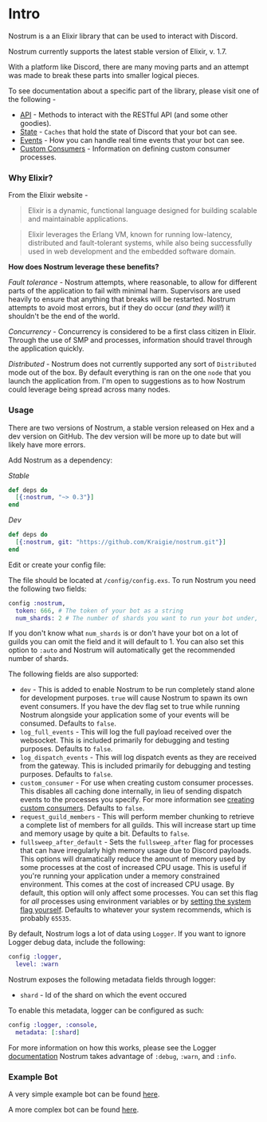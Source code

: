 # Intro
Nostrum is a an Elixir library that can be used to interact with Discord.

Nostrum currently supports the latest stable version of Elixir, v. 1.7.

With a platform like Discord, there are many moving parts and an attempt was made
to break these parts into smaller logical pieces.

To see documentation about a specific part of the library, please visit one of
the following -

 * [API](api.html) - Methods to interact with the RESTful API (and some other goodies).
 * [State](state.html) - `Caches` that hold the state of Discord that your bot can see.
 * [Events](events.html) - How you can handle real time events that your bot can see.
 * [Custom Consumers](consumers.html) - Information on defining custom consumer processes.

### Why Elixir?
From the Elixir website -
> Elixir is a dynamic, functional language designed for building scalable and
maintainable applications.

> Elixir leverages the Erlang VM, known for running low-latency, distributed and
fault-tolerant systems, while also being successfully used in web development
and the embedded software domain.

**How does Nostrum leverage these benefits?**

*Fault tolerance* - Nostrum attempts, where reasonable, to allow for different
parts of the application to fail with minimal harm. Supervisors are used heavily
to ensure that anything that breaks will be restarted. Nostrum attempts to avoid
most errors, but if they do occur (*and they will!*) it shouldn't be the end of
the world.

*Concurrency* - Concurrency is considered to be a first class citizen in Elixir.
Through the use of SMP and processes, information should travel through the
application quickly.

*Distributed* - Nostrum does not currently supported any sort of `Distributed`
mode out of the box. By default everything is ran on the one `node` that you
launch the application from. I'm open to suggestions as to how Nostrum could
leverage being spread across many nodes.

### Usage
There are two versions of Nostrum, a stable version released on Hex and a dev
version on GitHub. The dev version will be more up to date but will likely
have more errors.

Add Nostrum as a dependency:

 *Stable*
```Elixir
def deps do
  [{:nostrum, "~> 0.3"}]
end
```

 *Dev*
```Elixir
def deps do
  [{:nostrum, git: "https://github.com/Kraigie/nostrum.git"}]
end
```

Edit or create your config file:

The file should be located at `/config/config.exs`. To run Nostrum you need the
following two fields:
```Elixir
config :nostrum,
  token: 666, # The token of your bot as a string
  num_shards: 2 # The number of shards you want to run your bot under, or :auto.
```
If you don't know what `num_shards` is or don't have your bot on a lot of guilds
you can omit the field and it will default to 1. You can also set this option to
`:auto` and Nostrum will automatically get the recommended number of shards.

The following fields are also supported:

 - `dev` - This is added to enable Nostrum to be run completely stand alone for
 development purposes. `true` will cause Nostrum to spawn its own event consumers.
 If you have the dev flag set to true while running Nostrum alongside your
 application some of your events will be consumed. Defaults to `false`.
 - `log_full_events` - This will log the full payload received over the websocket.
 This is included primarily for debugging and testing purposes. Defaults to `false`.
 - `log_dispatch_events` - This will log dispatch events as they are received from the gateway.
 This is included primarily for debugging and testing purposes. Defaults to `false`. 
 - `custom_consumer` - For use when creating custom consumer processes. This disables
 all caching done internally, in lieu of sending dispatch events to the processes
 you specify. For more information see [creating custom consumers](consumers.html).
 Defaults to `false`.
 - `request_guild_members` - This will perform member chunking to retrieve a complete list of
 members for all guilds. This will increase start up time and memory usage by quite a bit.
 Defaults to `false`.
 - `fullsweep_after_default` - Sets the `fullsweep_after` flag for processes that can have
 irregularly high memory usage due to Discord payloads. This options will dramatically reduce the
 amount of memory used by some processes at the cost of increased CPU usage. This is useful if
 you're running your application under a memory constrained environment. This comes at the cost
 of increased CPU usage. By default, this option will only affect some processes. You can set
 this flag for *all* processes using environment variables or by [setting the system flag yourself](http://erlang.org/doc/man/erlang.html#system_flag-2).
 Defaults to whatever your system recommends, which is probably `65535`.

By default, Nostrum logs a lot of data using `Logger`. If you want to ignore
Logger debug data, include the following:
```Elixir
config :logger,
  level: :warn
```

Nostrum exposes the following metadata fields through logger:
 - `shard` - Id of the shard on which the event occured

To enable this metadata, logger can be configured as such:
```Elixir
config :logger, :console,
  metadata: [:shard]
```  

For more information on how this works, please see the Logger
[documentation](https://hexdocs.pm/logger/Logger.html#module-levels)
Nostrum takes advantage of `:debug`, `:warn`, and `:info`.

### Example Bot
A very simple example bot can be found
[here](https://github.com/Kraigie/nostrum/blob/a655b8bea1c96777ea6ec729493625b147899081/examples/event_consumer.ex).

A more complex bot can be found
[here](https://github.com/Kraigie/mark-hoff).
